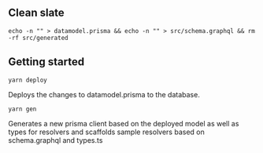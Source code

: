 ## Clean slate

`echo -n "" > datamodel.prisma && echo -n "" > src/schema.graphql && rm -rf src/generated`

## Getting started

`yarn deploy`

Deploys the changes to datamodel.prisma to the database.

`yarn gen`

Generates a new prisma client based on the deployed model as well as types for resolvers and scaffolds sample resolvers based on schema.graphql and types.ts

